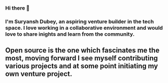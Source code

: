 ### Hi there 👋
### I'm Suryansh Dubey, an aspiring venture builder in the tech space. I love working in a collaborative environment and would love to share inights and learn from the community.
## Open source is the one which fascinates me the most, moving forward I see myself contributing various projects and at some point initiating my own venture project.
##
#

<!--
**suryansh924/suryansh924** is a ✨ _special_ ✨ repository because its `README.md` (this file) appears on your GitHub profile.

Here are some ideas to get you started:

- 🔭 I’m currently working on ...
- 🌱 I’m currently learning ...
- 👯 I’m looking to collaborate on ...
- 🤔 I’m looking for help with ...
- 💬 Ask me about ...
- 📫 How to reach me: ...
- 😄 Pronouns: ...
- ⚡ Fun fact: ...
-->
